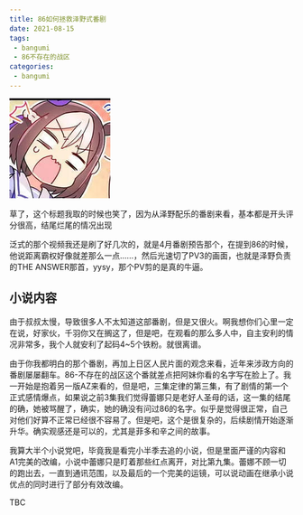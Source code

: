 ```yaml
---
title: 86如何拯救泽野式番剧
date: 2021-08-15
tags:
 - bangumi
 - 86不存在的战区
categories:
 - bangumi
---
```

![QQ图片20210306231810](./img/5.png)

草了，这个标题我取的时候也笑了，因为从泽野配乐的番剧来看，基本都是开头评分很高，结尾烂尾的情况出现

泛式的那个视频我还是刷了好几次的，就是4月番剧预告那个，在提到86的时候，他说距离霸权好像就差那么一点……，然后光速切了PV3的画面，也就是泽野负责的THE ANSWER那首，yysy，那个PV剪的是真的牛逼。

## 小说内容

由于叔叔太慢，导致很多人不太知道这部番剧，但是又很火。啊我想你们心里一定在说，好家伙，千羽你又在搁这了，但是吧，在观看的那么多人中，自主安利的情况非常多，我个人就安利了起码4~5个铁粉。就很离谱。

由于你我都明白的那个番剧，再加上日区人民片面的观念来看，近年来涉政方向的番剧屡屡翻车。86-不存在的战区这个番就差点把阿妹你看的名字写在脸上了。我一开始是抱着另一版AZ来看的，但是吧，三集定律的第三集，有了剧情的第一个正式感情爆点，如果说之前3集我们觉得蕾娜只是老好人圣母的话，这一集的结尾的确，她被骂醒了，确实，她的确没有问过86的名字。似乎是觉得很正常，自己对他们好算不正常已经很不容易了。但是吧，这个是很复杂的，后续剧情开始逐渐升华。确实观感还是可以的，尤其是菲多和辛之间的故事。

我算大半个小说党吧，毕竟我是看完小半季去追的小说，但是里面严谨的内容和A1完美的改编，小说中蕾娜只是盯着那些红点离开，对比第九集。蕾娜不顾一切的跑出去，一直到通讯范围，以及最后的一个完美的运镜，可以说动画在继承小说优点的同时进行了部分有效改编。



TBC
